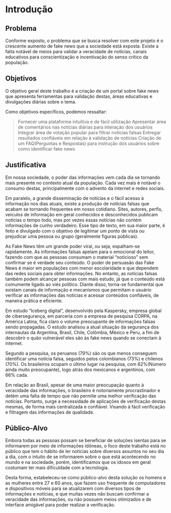 # Introdução

## Problema
Conforme exposto, o problema que se busca resolver com este projeto é o crescente aumento de fake news que a sociedade está exposta. Existe a falta notável de meios para validar a veracidade de notícias, canais educativos para conscientização e incentivação do senso crítico da população.


## Objetivos

O objetivo geral deste trabalho é a criação de um portal sobre fake news que apresenta ferramentas para validação destas, áreas educativas e divulgações diárias sobre o tema. 

Como objetivos específicos, podemos ressaltar:
>Fornecer uma plataforma intuitiva e de fácil utilização
>Apresentar área de comentários nas notícias diárias para interação dos usuários
>Integrar área de votação popular para filtrar notícias falsas
>Entregar resultados confiáveis em relação à validação de notícias
>Criação de um FAQ(Perguntas e Respostas) para instrução dos usuários sobre como identificar fake news


## Justificativa

Em nossa sociedade, o poder das informações vem cada dia se tornando mais presente no contexto atual da população. Cada vez mais é notável o consumo destas, principalmente com o advento da internet e redes sociais.

Em paralelo, a grande disseminação de notícias e o fácil acesso à informação nos dias atuais, existe a produção de notícias falsas que acabam se tornando frequentes em nosso cotidiano. Sites, autores, perfis, veículos de informação em geral conhecidos e  desconhecidos publicam notícias o tempo todo, mas por vezes essas notícias não contém informações de cunho verdadeiro. Esse tipo de texto, em sua maior parte, é feito e divulgado com o objetivo de legitimar um ponto de vista ou prejudicar uma pessoa ou grupo (geralmente figuras públicas).

As Fake News têm um grande poder viral, ou seja, espalham-se rapidamente. As informações falsas apelam para o emocional do leitor, fazendo com que as pessoas consumam o material “noticioso” sem confirmar se é verdade seu conteúdo.
O poder de persuasão das Fake News é maior em populações com menor escolaridade e que dependem das redes sociais para obter informações. No entanto, as notícias falsas também podem alcançar pessoas com mais estudo, já que o conteúdo está comumente ligado ao viés político.
Diante disso, torna-se fundamental que existam canais de informação e mecanismos que permitam o usuário verificar as informações das notícias e acessar conteúdos confiáveis, de maneira prática e eficiente.


Em estudo “Iceberg digital”, desenvolvido pela Kaspersky, empresa global de cibersegurança, em parceria com a empresa de pesquisa CORPA, na América Latina, fica claro o volume preocupante de informações falsas sendo propagadas. O estudo analisou a atual situação da segurança dos internautas da Argentina, Brasil, Chile, Colômbia, México e Peru, a fim de descobrir o quão vulnerável eles são às fake news quando se conectam à internet. 

Segundo a pesquisa, os peruanos (79%) são os que menos conseguem identificar uma notícia falsa, seguidos pelos colombianos (73%) e chilenos (70%). Os brasileiros ocupam o último lugar na pesquisa, com 62%(Número ainda muito preocupante), logo atrás dos mexicanos e argentinos, com 66% cada.

Em relação ao Brasil, apesar de uma maior preocupação quanto à veracidade das informações, o brasileiro é notoriamente procrastinador e detém uma falta de tempo que não permite uma melhor verificação das notícias. Portanto, surge a necessidade de aplicações de verificação destas mesmas, de forma mais centralizada e confiável. Visando à fácil verificação e filtragem das informações de qualidade.


## Público-Alvo

Embora todas as pessoas possam se beneficiar de soluções isentas para se informarem por meio de informações idôneas, o foco deste trabalho está no público que tem o hábito de ler notícias sobre diversos assuntos no seu dia a dia, com o intuito de se informarem sobre  o que está acontecendo no mundo e na sociedade, porém, identificamos que os idosos em geral costumam ter mais dificuldade com a tecnologia.

Desta forma, estabeleceu-se como público-alvo desta solução os homens e as mulheres entre 27 e 60 anos, que fazem uso frequente de computadores e dispositivos móveis para se atualizarem com diversos tipos de informações e notícias, e que muitas vezes não buscam confirmar a veracidade das informações, ou não possuem meios otimizados e de interface amigável para poder realizar a verificação.

 
